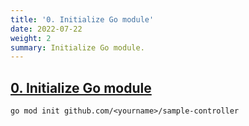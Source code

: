 ```yaml
---
title: '0. Initialize Go module'
date: 2022-07-22
weight: 2
summary: Initialize Go module.
---
```


## [0. Initialize Go module](https://github.com/nakamasato/sample-controller/commit/b233c79f39cc0765377acc5b7b2ccbd47f42d1ac)

```
go mod init github.com/<yourname>/sample-controller
```
